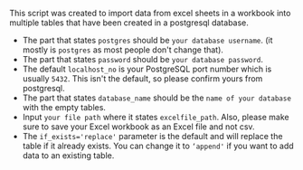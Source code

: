 This script was created to import data from excel sheets in a workbook into multiple tables that have been created in a postgresql database.


- The part that states `postgres` should be `your database username`. (it mostly is `postgres` as most people don't change that).
- The part that states `password` should be `your database password`.
- The default `localhost_no` is your PostgreSQL port number which is usually `5432`. This isn't the default, so please confirm yours from postgresql.
- The part that states `database_name` should be the `name of your database` with the empty tables.
- Input `your file path` where it states `excelfile_path`. Also, please make sure to save your Excel workbook as an Excel file and not csv.
- The `if_exists='replace'` parameter is the default and will replace the table if it already exists. You can change it to `‘append'` if you want to add data to an existing table.